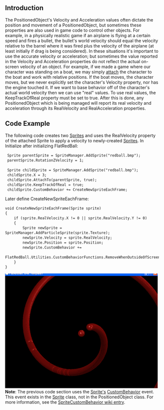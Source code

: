 ## Introduction

The PositionedObject's Velocity and Acceleration values often dictate the position and movement of a PositionedObject, but sometimes these properties are also used in game code to control other objects. For example, in a physically realistic game if an airplane is flying at a certain speed and fires a bullet, the bullet's world velocity should equal the velocity relative to the barrel where it was fired plus the velocity of the airplane (at least initially if drag is being considered). In these situations it's important to use the accurate velocity or acceleration; but sometimes the value reported in the Velocity and Acceleration properties do not reflect the actual on-screen velocity of an object. For example, if we made a game where our character was standing on a boat, we may simply [attach](/frb/docs/index.php?title=FlatRedBall.PositionedObject.AttachTo "FlatRedBall.PositionedObject.AttachTo") the character to the boat and work with relative positions. If the boat moves, the character moves, but we never explicitly set the character's Velocity property, nor has the engine touched it. If we want to base behavior off of the character's actual world velocity then we can use "real" values. To use real values, the KeepTrackOfReal property must be set to true. After this is done, any PositionedObject which is being managed will report its real velocity and acceleration through its RealVelocity and RealAcceleration properties.

## Code Example

The following code creates two [Sprites](/frb/docs/index.php?title=FlatRedBall.Sprite "FlatRedBall.Sprite") and uses the RealVelocity property of the attached Sprite to apply a velocity to newly-created [Sprites](/frb/docs/index.php?title=FlatRedBall.Sprite "FlatRedBall.Sprite"). In Initialize after initializing FlatRedBall:

     Sprite parentSprite = SpriteManager.AddSprite("redball.bmp");
     parentSprite.RotationZVelocity = 1;

     Sprite childSprite = SpriteManager.AddSprite("redball.bmp");
     childSprite.X = 3;
     childSprite.AttachTo(parentSprite, true);
     childSprite.KeepTrackOfReal = true;
     childSprite.CustomBehavior += CreateNewSpriteEachFrame;

Later define CreateNewSpriteEachFrame:

    void CreateNewSpriteEachFrame(Sprite sprite)
    {
        if (sprite.RealVelocity.X != 0 || sprite.RealVelocity.Y != 0)
        {
            Sprite newSprite = SpriteManager.AddParticleSprite(sprite.Texture);
            newSprite.Velocity = sprite.RealVelocity;
            newSprite.Position = sprite.Position;
            newSprite.CustomBehavior += 
              FlatRedBall.Utilities.CustomBehaviorFunctions.RemoveWhenOutsideOfScreen;
        }
    }

![RealVelocitySpiral.png](/media/migrated_media-RealVelocitySpiral.png) **Note**: The previous code section uses the [Sprite's](/frb/docs/index.php?title=FlatRedBall.Sprite "FlatRedBall.Sprite") [CustomBehavior](/frb/docs/index.php?title=FlatRedBall.SpriteCustomBehavior "FlatRedBall.SpriteCustomBehavior") event. This event exists in the [Sprite](/frb/docs/index.php?title=FlatRedBall.Sprite "FlatRedBall.Sprite") class, not in the PositionedObject class. For more information, see the [SpriteCustomBehavior wiki entry](/frb/docs/index.php?title=FlatRedBall.SpriteCustomBehavior "FlatRedBall.SpriteCustomBehavior").
